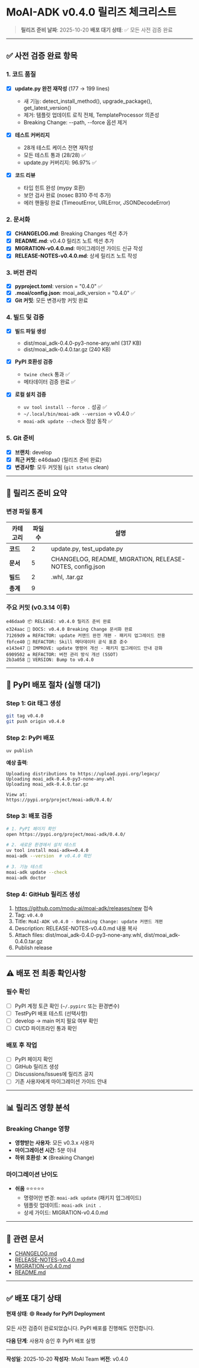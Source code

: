 # MoAI-ADK v0.4.0 릴리즈 체크리스트

> **릴리즈 준비 날짜**: 2025-10-20
> **배포 대기 상태**: ✅ 모든 사전 검증 완료

---

## ✅ 사전 검증 완료 항목

### 1. 코드 품질
- [x] **update.py 완전 재작성** (177 → 199 lines)
  - 새 기능: detect_install_method(), upgrade_package(), get_latest_version()
  - 제거: 템플릿 업데이트 로직 전체, TemplateProcessor 의존성
  - Breaking Change: --path, --force 옵션 제거

- [x] **테스트 커버리지**
  - 28개 테스트 케이스 전면 재작성
  - 모든 테스트 통과 (28/28) ✅
  - update.py 커버리지: 96.97% ✅

- [x] **코드 리뷰**
  - 타입 힌트 완성 (mypy 호환)
  - 보안 검사 완료 (nosec B310 주석 추가)
  - 에러 핸들링 완료 (TimeoutError, URLError, JSONDecodeError)

### 2. 문서화
- [x] **CHANGELOG.md**: Breaking Changes 섹션 추가
- [x] **README.md**: v0.4.0 릴리즈 노트 섹션 추가
- [x] **MIGRATION-v0.4.0.md**: 마이그레이션 가이드 신규 작성
- [x] **RELEASE-NOTES-v0.4.0.md**: 상세 릴리즈 노트 작성

### 3. 버전 관리
- [x] **pyproject.toml**: version = "0.4.0" ✅
- [x] **.moai/config.json**: moai_adk_version = "0.4.0" ✅
- [x] **Git 커밋**: 모든 변경사항 커밋 완료

### 4. 빌드 및 검증
- [x] **빌드 파일 생성**
  - dist/moai_adk-0.4.0-py3-none-any.whl (317 KB)
  - dist/moai_adk-0.4.0.tar.gz (240 KB)

- [x] **PyPI 호환성 검증**
  - `twine check` 통과 ✅
  - 메타데이터 검증 완료 ✅

- [x] **로컬 설치 검증**
  - `uv tool install --force .` 성공 ✅
  - `~/.local/bin/moai-adk --version` → v0.4.0 ✅
  - `moai-adk update --check` 정상 동작 ✅

### 5. Git 준비
- [x] **브랜치**: develop
- [x] **최근 커밋**: e46daa0 (릴리즈 준비 완료)
- [x] **변경사항**: 모두 커밋됨 (`git status` clean)

---

## 📝 릴리즈 준비 요약

### 변경 파일 통계
| 카테고리 | 파일 수 | 설명 |
|----------|---------|------|
| **코드** | 2 | update.py, test_update.py |
| **문서** | 5 | CHANGELOG, README, MIGRATION, RELEASE-NOTES, config.json |
| **빌드** | 2 | .whl, .tar.gz |
| **총계** | 9 |  |

### 주요 커밋 (v0.3.14 이후)
```
e46daa0 📦 RELEASE: v0.4.0 릴리즈 준비 완료
e324aac 📝 DOCS: v0.4.0 Breaking Change 문서화 완료
71269d9 ♻️ REFACTOR: update 커맨드 완전 개편 - 패키지 업그레이드 전용
fbfce40 🔧 REFACTOR: Skill 메타데이터 공식 표준 준수
e143e47 🎯 IMPROVE: update 명령어 개선 - 패키지 업그레이드 안내 강화
6909502 ♻️ REFACTOR: 버전 관리 방식 개선 (SSOT)
2b3a058 🔖 VERSION: Bump to v0.4.0
```

---

## 🚀 PyPI 배포 절차 (실행 대기)

### Step 1: Git 태그 생성
```bash
git tag v0.4.0
git push origin v0.4.0
```

### Step 2: PyPI 배포
```bash
uv publish
```

**예상 출력**:
```
Uploading distributions to https://upload.pypi.org/legacy/
Uploading moai_adk-0.4.0-py3-none-any.whl
Uploading moai_adk-0.4.0.tar.gz

View at:
https://pypi.org/project/moai-adk/0.4.0/
```

### Step 3: 배포 검증
```bash
# 1. PyPI 페이지 확인
open https://pypi.org/project/moai-adk/0.4.0/

# 2. 새로운 환경에서 설치 테스트
uv tool install moai-adk==0.4.0
moai-adk --version  # v0.4.0 확인

# 3. 기능 테스트
moai-adk update --check
moai-adk doctor
```

### Step 4: GitHub 릴리즈 생성
1. https://github.com/modu-ai/moai-adk/releases/new 접속
2. Tag: `v0.4.0`
3. Title: `MoAI-ADK v0.4.0 - Breaking Change: update 커맨드 개편`
4. Description: RELEASE-NOTES-v0.4.0.md 내용 복사
5. Attach files: dist/moai_adk-0.4.0-py3-none-any.whl, dist/moai_adk-0.4.0.tar.gz
6. Publish release

---

## ⚠️ 배포 전 최종 확인사항

### 필수 확인
- [ ] PyPI 계정 토큰 확인 (`~/.pypirc` 또는 환경변수)
- [ ] TestPyPI 배포 테스트 (선택사항)
- [ ] develop → main 머지 필요 여부 확인
- [ ] CI/CD 파이프라인 통과 확인

### 배포 후 작업
- [ ] PyPI 페이지 확인
- [ ] GitHub 릴리즈 생성
- [ ] Discussions/Issues에 릴리즈 공지
- [ ] 기존 사용자에게 마이그레이션 가이드 안내

---

## 📊 릴리즈 영향 분석

### Breaking Change 영향
- **영향받는 사용자**: 모든 v0.3.x 사용자
- **마이그레이션 시간**: 5분 이내
- **하위 호환성**: ❌ (Breaking Change)

### 마이그레이션 난이도
- **쉬움** ⭐⭐⭐⭐⭐
  - 명령어만 변경: `moai-adk update` (패키지 업그레이드)
  - 템플릿 업데이트: `moai-adk init .`
  - 상세 가이드: MIGRATION-v0.4.0.md

---

## 🔗 관련 문서

- [CHANGELOG.md](CHANGELOG.md#v040---2025-10-20-phase-2-완료)
- [RELEASE-NOTES-v0.4.0.md](RELEASE-NOTES-v0.4.0.md)
- [MIGRATION-v0.4.0.md](MIGRATION-v0.4.0.md)
- [README.md](README.md#v040-릴리즈-노트)

---

## ✅ 배포 대기 상태

**현재 상태**: 🟢 **Ready for PyPI Deployment**

모든 사전 검증이 완료되었습니다. PyPI 배포를 진행해도 안전합니다.

**다음 단계**: 사용자 승인 후 PyPI 배포 실행

---

**작성일**: 2025-10-20
**작성자**: MoAI Team
**버전**: v0.4.0
